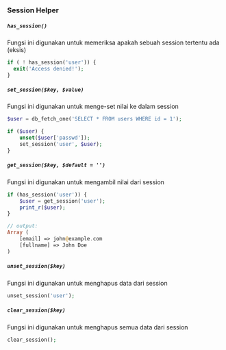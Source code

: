 ### Session Helper

##### `has_session()`
Fungsi ini digunakan untuk memeriksa apakah sebuah session tertentu ada (eksis)
```php
if ( ! has_session('user')) {
  exit('Access denied!');
}
```
##### `set_session($key, $value)`
Fungsi ini digunakan untuk menge-set nilai ke dalam session
```php
$user = db_fetch_one('SELECT * FROM users WHERE id = 1');

if ($user) {
	unset($user['passwd']);
    set_session('user', $user);
}
```
##### `get_session($key, $default = '')`
Fungsi ini digunakan untuk mengambil nilai dari session
```php
if (has_session('user')) {
	$user = get_session('user');
    print_r($user);
}

// output:
Array (
	[email] => john@example.com
    [fullname] => John Doe
)
```
##### `unset_session($key)`
Fungsi ini digunakan untuk menghapus data dari session
```php
unset_session('user');
```

##### `clear_session($key)`
Fungsi ini digunakan untuk menghapus semua data dari session
```php
clear_session();
```